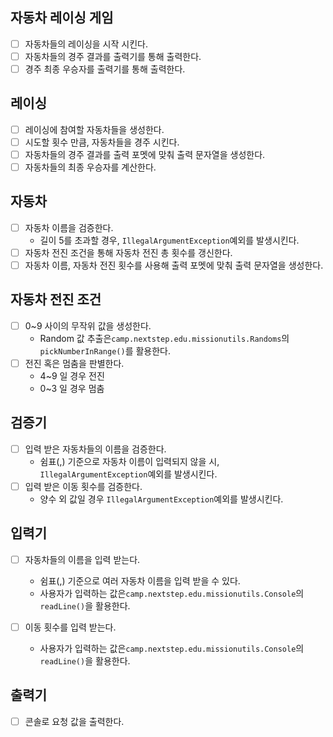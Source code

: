 ## 자동차 레이싱 게임
- [ ] 자동차들의 레이싱을 시작 시킨다.
- [ ] 자동차들의 경주 결과를 출력기를 통해 출력한다.
- [ ] 경주 최종 우승자를 출력기를 통해 출력한다.

## 레이싱
- [ ] 레이싱에 참여할 자동차들을 생성한다.
- [ ] 시도할 횟수 만큼, 자동차들을 경주 시킨다.
- [ ] 자동차들의 경주 결과를 출력 포멧에 맞춰 출력 문자열을 생성한다.
- [ ] 자동차들의 최종 우승자를 계산한다.

## 자동차
- [ ] 자동차 이름을 검증한다.
    - 길이 5를 초과할 경우, `IllegalArgumentException`예외를 발생시킨다.
- [ ] 자동차 전진 조건을 통해 자동차 전진 총 횟수를 갱신한다.
- [ ] 자동차 이름, 자동차 전진 횟수를 사용해 출력 포멧에 맞춰 출력 문자열을 생성한다.

## 자동차 전진 조건
- [ ] 0~9 사이의 무작위 값을 생성한다.
    - Random 값 추출은`camp.nextstep.edu.missionutils.Randoms`의`pickNumberInRange()`를 활용한다.
- [ ] 전진 혹은 멈춤을 판별한다.
    - 4~9 일 경우 전진
    - 0~3 일 경우 멈춤

## 검증기
- [ ] 입력 받은 자동차들의 이름을 검증한다.
    - 쉼표(,) 기준으로 자동차 이름이 입력되지 않을 시, `IllegalArgumentException`예외를 발생시킨다.
- [ ] 입력 받은 이동 횟수를 검증한다.
    - 양수 외 값일 경우 `IllegalArgumentException`예외를 발생시킨다.

## 입력기
- [ ] 자동차들의 이름을 입력 받는다.
  - 쉼표(,) 기준으로 여러 자동차 이름을 입력 받을 수 있다.
  - 사용자가 입력하는 값은`camp.nextstep.edu.missionutils.Console`의`readLine()`을 활용한다.
    
- [ ] 이동 횟수를 입력 받는다.
  - 사용자가 입력하는 값은`camp.nextstep.edu.missionutils.Console`의`readLine()`을 활용한다.

## 출력기
- [ ] 콘솔로 요청 값을 출력한다.